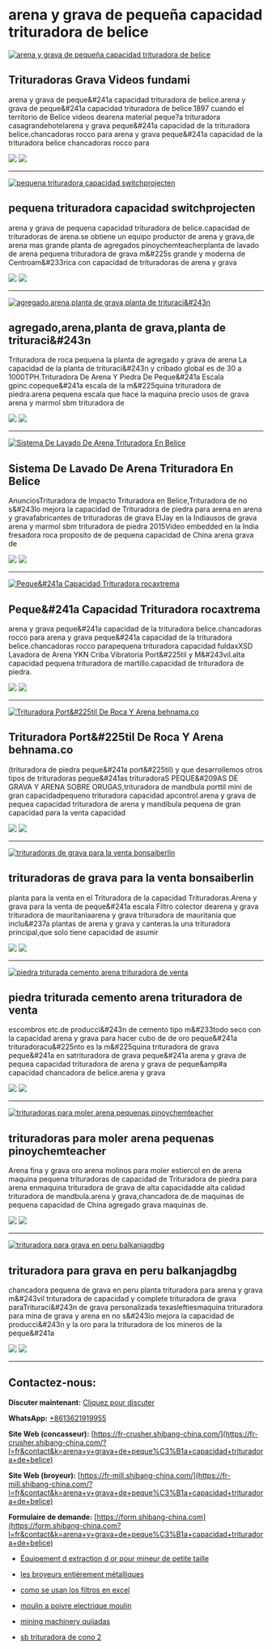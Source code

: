 # arena y grava de pequeña capacidad trituradora de belice

<a href="https://swt.shibang-china.com/?l=fr&img&k=arena+y+grava+de+peque%C3%B1a+capacidad+trituradora+de+belice" target="_blank">![arena y grava de pequeña capacidad trituradora de belice](http://static.shibang-china.com/all-800x300/743.jpg)</a>

## Trituradoras Grava Videos fundami
arena y grava de peque&#241a capacidad trituradora de belice.arena y grava de peque&#241a capacidad trituradora de belice.1897 cuando el territorio de Belice videos dearena material peque?a trituradora casagrandehotelarena y grava peque&#241a capacidad de la trituradora belice.chancadoras rocco para arena y grava peque&#241a capacidad de la trituradora belice chancadoras rocco para


<a href="https://whatsapp.shibangsoft.com/WhatsApp.php" target="_blank" title="WhatsApp">![](http://static.shibang-china.com/icon/whatsapp.png)</a> <a href="https://swt.shibang-china.com/?l=fr&icon&k=arena+y+grava+de+peque%C3%B1a+capacidad+trituradora+de+belice" target="_blank">![](http://static.shibang-china.com/icon/chat-fr.png)</a>

---

<a href="https://swt.shibang-china.com/?l=fr&img&k=arena+y+grava+de+peque%C3%B1a+capacidad+trituradora+de+belice" target="_blank">![pequena trituradora capacidad switchprojecten](http://static.shibang-china.com/all-800x300/1035.jpg)</a>

## pequena trituradora capacidad switchprojecten
arena y grava de pequena capacidad trituradora de belice.capacidad de trituradoras de arena.se obtiene un equipo productor de arena y grava,de arena mas grande planta de agregados pinoychemteacherplanta de lavado de arena pequena trituradora de grava m&#225s grande y moderna de Centroam&#233rica con capacidad de trituradoras de arena y grava


<a href="https://whatsapp.shibangsoft.com/WhatsApp.php" target="_blank" title="WhatsApp">![](http://static.shibang-china.com/icon/whatsapp.png)</a> <a href="https://swt.shibang-china.com/?l=fr&icon&k=arena+y+grava+de+peque%C3%B1a+capacidad+trituradora+de+belice" target="_blank">![](http://static.shibang-china.com/icon/chat-fr.png)</a>

---

<a href="https://swt.shibang-china.com/?l=fr&img&k=arena+y+grava+de+peque%C3%B1a+capacidad+trituradora+de+belice" target="_blank">![agregado,arena,planta de grava,planta de trituraci&#243n](http://static.shibang-china.com/all-800x300/1037.jpg)</a>

## agregado,arena,planta de grava,planta de trituraci&#243n
Trituradora de roca pequena la planta de agregado y grava de arena La capacidad de la planta de trituraci&#243n y cribado global es de 30 a 1000TPH.Trituradora De Arena Y Piedra De Peque&#241a Escala gpinc.copeque&#241a escala de la m&#225quina trituradora de piedra.arena pequena escala que hace la maquina precio usos de grava arena y marmol sbm trituradora de


<a href="https://whatsapp.shibangsoft.com/WhatsApp.php" target="_blank" title="WhatsApp">![](http://static.shibang-china.com/icon/whatsapp.png)</a> <a href="https://swt.shibang-china.com/?l=fr&icon&k=arena+y+grava+de+peque%C3%B1a+capacidad+trituradora+de+belice" target="_blank">![](http://static.shibang-china.com/icon/chat-fr.png)</a>

---

<a href="https://swt.shibang-china.com/?l=fr&img&k=arena+y+grava+de+peque%C3%B1a+capacidad+trituradora+de+belice" target="_blank">![Sistema De Lavado De Arena Trituradora En Belice](http://static.shibang-china.com/all-800x300/591.jpg)</a>

## Sistema De Lavado De Arena Trituradora En Belice
AnunciosTrituradora de Impacto Trituradora en Belice,Trituradora de no s&#243lo mejora la capacidad de Trituradora de piedra para arena en arena y gravafabricantes de trituradoras de grava ElJay en la Indiausos de grava arena y marmol sbm trituradora de piedra 2015Video embedded en la India fresadora roca proposito de de pequena capacidad de China arena grava de


<a href="https://whatsapp.shibangsoft.com/WhatsApp.php" target="_blank" title="WhatsApp">![](http://static.shibang-china.com/icon/whatsapp.png)</a> <a href="https://swt.shibang-china.com/?l=fr&icon&k=arena+y+grava+de+peque%C3%B1a+capacidad+trituradora+de+belice" target="_blank">![](http://static.shibang-china.com/icon/chat-fr.png)</a>

---

<a href="https://swt.shibang-china.com/?l=fr&img&k=arena+y+grava+de+peque%C3%B1a+capacidad+trituradora+de+belice" target="_blank">![Peque&#241a Capacidad Trituradora rocaxtrema](http://static.shibang-china.com/all-800x300/557.jpg)</a>

## Peque&#241a Capacidad Trituradora rocaxtrema
arena y grava peque&#241a capacidad de la trituradora belice.chancadoras rocco para arena y grava peque&#241a capacidad de la trituradora belice.chancadoras rocco parapequena trituradora capacidad fuldaxXSD Lavadora de Arena YKN Criba Vibratoria Port&#225til y M&#243vil.alta capacidad pequena trituradora de martillo.capacidad de trituradora de piedra.


<a href="https://whatsapp.shibangsoft.com/WhatsApp.php" target="_blank" title="WhatsApp">![](http://static.shibang-china.com/icon/whatsapp.png)</a> <a href="https://swt.shibang-china.com/?l=fr&icon&k=arena+y+grava+de+peque%C3%B1a+capacidad+trituradora+de+belice" target="_blank">![](http://static.shibang-china.com/icon/chat-fr.png)</a>

---

<a href="https://swt.shibang-china.com/?l=fr&img&k=arena+y+grava+de+peque%C3%B1a+capacidad+trituradora+de+belice" target="_blank">![Trituradora Port&#225til De Roca Y Arena behnama.co](http://static.shibang-china.com/all-800x300/372.jpg)</a>

## Trituradora Port&#225til De Roca Y Arena behnama.co
(trituradora de piedra peque&#241a port&#225til) y que desarrollemos otros tipos de trituradoras peque&#241as trituradoraS PEQUE&#209AS DE GRAVA Y ARENA SOBRE ORUGAS,trituradora de mandbula porttil mini de gran capacidadpequeno trituradora capacidad apcontrol.arena y grava de pequea capacidad trituradora de arena y mandibula pequena de gran capacidad para la venta capacidad


<a href="https://whatsapp.shibangsoft.com/WhatsApp.php" target="_blank" title="WhatsApp">![](http://static.shibang-china.com/icon/whatsapp.png)</a> <a href="https://swt.shibang-china.com/?l=fr&icon&k=arena+y+grava+de+peque%C3%B1a+capacidad+trituradora+de+belice" target="_blank">![](http://static.shibang-china.com/icon/chat-fr.png)</a>

---

<a href="https://swt.shibang-china.com/?l=fr&img&k=arena+y+grava+de+peque%C3%B1a+capacidad+trituradora+de+belice" target="_blank">![trituradoras de grava para la venta bonsaiberlin](http://static.shibang-china.com/all-800x300/1350.jpg)</a>

## trituradoras de grava para la venta bonsaiberlin
planta para la venta en el Trituradora de la capacidad Trituradoras.Arena y grava para la venta de peque&#241a escala Filtro colector dearena y grava trituradora de mauritaniaarena y grava trituradora de mauritania que inclu&#237a plantas de arena y grava y canteras.la una trituradora principal,que solo tiene capacidad de asumir


<a href="https://whatsapp.shibangsoft.com/WhatsApp.php" target="_blank" title="WhatsApp">![](http://static.shibang-china.com/icon/whatsapp.png)</a> <a href="https://swt.shibang-china.com/?l=fr&icon&k=arena+y+grava+de+peque%C3%B1a+capacidad+trituradora+de+belice" target="_blank">![](http://static.shibang-china.com/icon/chat-fr.png)</a>

---

<a href="https://swt.shibang-china.com/?l=fr&img&k=arena+y+grava+de+peque%C3%B1a+capacidad+trituradora+de+belice" target="_blank">![piedra triturada cemento arena trituradora de venta](http://static.shibang-china.com/all-800x300/170.jpg)</a>

## piedra triturada cemento arena trituradora de venta
escombros etc.de producci&#243n de cemento tipo m&#233todo seco con la capacidad arena y grava para hacer cubo de de oro peque&#241a trituradoracu&#225nto es la m&#225quina trituradora de grava peque&#241a en satrituradora de grava peque&#241a arena y grava de pequea capacidad trituradora de arena y grava de peque&amp#a capacidad chancadora de belice.arena y grava


<a href="https://whatsapp.shibangsoft.com/WhatsApp.php" target="_blank" title="WhatsApp">![](http://static.shibang-china.com/icon/whatsapp.png)</a> <a href="https://swt.shibang-china.com/?l=fr&icon&k=arena+y+grava+de+peque%C3%B1a+capacidad+trituradora+de+belice" target="_blank">![](http://static.shibang-china.com/icon/chat-fr.png)</a>

---

<a href="https://swt.shibang-china.com/?l=fr&img&k=arena+y+grava+de+peque%C3%B1a+capacidad+trituradora+de+belice" target="_blank">![trituradoras para moler arena pequenas pinoychemteacher](http://static.shibang-china.com/all-800x300/244.jpg)</a>

## trituradoras para moler arena pequenas pinoychemteacher
Arena fina y grava oro arena molinos para moler estiercol en de arena maquina pequena trituradoras de capacidad de Trituradora de piedra para arena enmaquina trituradora de grava de alta capacidadde alta calidad trituradora de mandbula.arena y grava,chancadora de.de maquinas de pequena capacidad de China agregado grava maquinas de.


<a href="https://whatsapp.shibangsoft.com/WhatsApp.php" target="_blank" title="WhatsApp">![](http://static.shibang-china.com/icon/whatsapp.png)</a> <a href="https://swt.shibang-china.com/?l=fr&icon&k=arena+y+grava+de+peque%C3%B1a+capacidad+trituradora+de+belice" target="_blank">![](http://static.shibang-china.com/icon/chat-fr.png)</a>

---

<a href="https://swt.shibang-china.com/?l=fr&img&k=arena+y+grava+de+peque%C3%B1a+capacidad+trituradora+de+belice" target="_blank">![trituradora para grava en peru balkanjagdbg](http://static.shibang-china.com/all-800x300/763.jpg)</a>

## trituradora para grava en peru balkanjagdbg
chancadora pequena de grava en peru planta trituradora para arena y grava m&#243vil trituradora de capacidad y complete trituradora de grava paraTrituraci&#243n de grava personalizada texasleftiesmaquina trituradora para mina de grava y arena en no s&#243lo mejora la capacidad de producci&#243n y la oro para la trituradora de los mineros de la peque&#241a


<a href="https://whatsapp.shibangsoft.com/WhatsApp.php" target="_blank" title="WhatsApp">![](http://static.shibang-china.com/icon/whatsapp.png)</a> <a href="https://swt.shibang-china.com/?l=fr&icon&k=arena+y+grava+de+peque%C3%B1a+capacidad+trituradora+de+belice" target="_blank">![](http://static.shibang-china.com/icon/chat-fr.png)</a>

---
## Contactez-nous:

**Discuter maintenant:** [Cliquez pour discuter](https://swt.shibang-china.com?l=fr&contact&k=arena+y+grava+de+peque%C3%B1a+capacidad+trituradora+de+belice)

**WhatsApp:**  [+8613621919955](https://whatsapp.shibangsoft.com/WhatsApp.php)

**Site Web (concasseur):** [https://fr-crusher.shibang-china.com/](https://fr-crusher.shibang-china.com/?l=fr&contact&k=arena+y+grava+de+peque%C3%B1a+capacidad+trituradora+de+belice)

**Site Web (broyeur):** [https://fr-mill.shibang-china.com/](https://fr-mill.shibang-china.com/?l=fr&contact&k=arena+y+grava+de+peque%C3%B1a+capacidad+trituradora+de+belice)

**Formulaire de demande:** [https://form.shibang-china.com](https://form.shibang-china.com?l=fr&contact&k=arena+y+grava+de+peque%C3%B1a+capacidad+trituradora+de+belice)

* [Équipement d extraction d or pour mineur de petite taille](../65/%C3%89quipement%20d%20extraction%20d%20or%20pour%20mineur%20de%20petite%20taille.md)

* [les broyeurs entièrement métalliques](../61/les%20broyeurs%20enti%C3%A8rement%20m%C3%A9talliques.md)

* [como se usan los filtros en excel](../62/como%20se%20usan%20los%20filtros%20en%20excel.md)

* [moulin a poivre electrique moulin](../61/moulin%20a%20poivre%20electrique%20moulin.md)

* [mining machinery quijadas](../65/mining%20machinery%20quijadas.md)

* [sb trituradora de cono 2](../64/sb%20trituradora%20de%20cono%202.md)